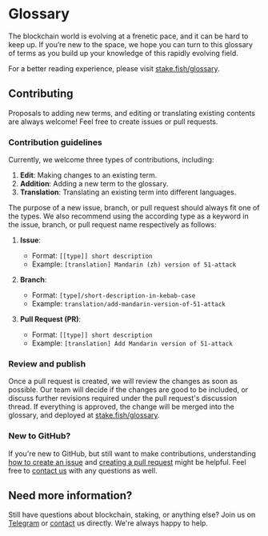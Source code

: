 # Glossary

The blockchain world is evolving at a frenetic pace, and it can be hard to keep up. If you’re new to the space, we hope you can turn to this glossary of terms as you build up your knowledge of this rapidly evolving field.

For a better reading experience, please visit [stake.fish/glossary](stake.fish/glossary/).

## Contributing

Proposals to adding new terms, and editing or translating existing contents are always welcome! Feel free to create issues or pull requests.

### Contribution guidelines

Currently, we welcome three types of contributions, including:

1. **Edit**: Making changes to an existing term.
2. **Addition**: Adding a new term to the glossary.
3. **Translation**: Translating an existing term into different languages.

The purpose of a new issue, branch, or pull request should always fit one of the types. We also recommend using the according type as a keyword in the issue, branch, or pull request name respectively as follows:

1. **Issue**:
	- Format: `[[type]] short description`
	- Example: `[translation] Mandarin (zh) version of 51-attack`

2. **Branch**:
	- Format: `[type]/short-description-in-kebab-case`
	- Example: `translation/add-mandarin-version-of-51-attack`

3. **Pull Request (PR)**:
	- Format: `[[type]] short description`
	- Example: `[translation] Add Mandarin version of 51-attack`

### Review and publish

Once a pull request is created, we will review the changes as soon as possible. Our team will decide if the changes are good to be included, or discuss further revisions required under the pull request's discussion thread. If everything is approved, the change will be merged into the glossary, and deployed at [stake.fish/glossary](stake.fish/glossary/).

### New to GitHub?

If you're new to GitHub, but still want to make contributions, understanding [how to create an issue](https://docs.github.com/en/issues/tracking-your-work-with-issues/creating-an-issue) and [creating a pull request](https://docs.github.com/en/github/collaborating-with-pull-requests/proposing-changes-to-your-work-with-pull-requests) might be helpful. Feel free to [contact us](https://stake.fish/contact/) with any questions as well.


## Need more information?

Still have questions about blockchain, staking, or anything else? Join us on [Telegram](https://t.me/stakefish) or [contact](https://stake.fish/contact/) us directly. We're always happy to help.
